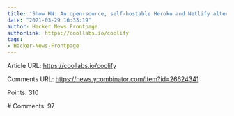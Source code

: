 ```yaml
---
title: 'Show HN: An open-source, self-hostable Heroku and Netlify alternative'
date: "2021-03-29 16:33:19"
author: Hacker News Frontpage
authorlink: https://coollabs.io/coolify
tags:
- Hacker-News-Frontpage
---
```


<p>Article URL: <a href="https://coollabs.io/coolify">https://coollabs.io/coolify</a></p>
<p>Comments URL: <a href="https://news.ycombinator.com/item?id=26624341">https://news.ycombinator.com/item?id=26624341</a></p>
<p>Points: 310</p>
<p># Comments: 97</p>
